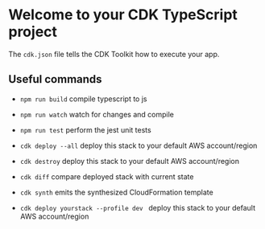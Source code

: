 # Welcome to your CDK TypeScript project

The `cdk.json` file tells the CDK Toolkit how to execute your app.

## Useful commands

* `npm run build`       compile typescript to js
* `npm run watch`       watch for changes and compile
* `npm run test`        perform the jest unit tests
* `cdk deploy --all`    deploy this stack to your default AWS account/region
* `cdk destroy`         deploy this stack to your default AWS account/region
* `cdk diff`            compare deployed stack with current state
* `cdk synth`           emits the synthesized CloudFormation template

* `cdk deploy yourstack --profile dev `   deploy this stack to your default AWS account/region
